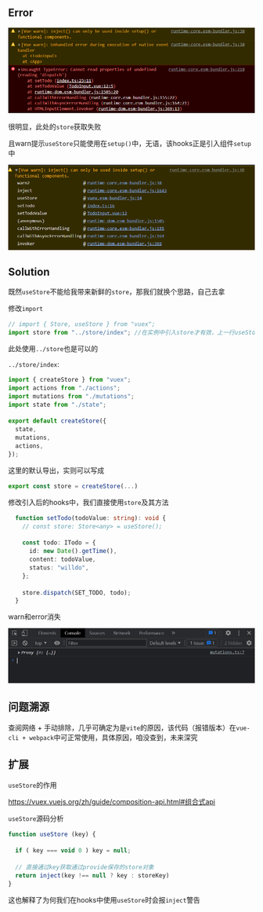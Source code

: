 

## Error

![img](image/image_JbaXF9C3JB.png)

很明显，此处的`store`获取失败

且warn提示`useStore`只能使用在`setup()`中，无语，该hooks正是引入组件`setup`中

![img](image/image_dfIMbwU1AP.png)

## Solution

既然`useStore`不能给我带来新鲜的`store`，那我们就换个思路，自己去拿

修改`import`

```typescript
// import { Store, useStore } from "vuex";
import store from "../store/index"; //在实例中引入store才有效，上一行useStore无效，家人们感觉是vite构建的问题

```

此处使用`../store`也是可以的

`../store/index`:

```typescript
import { createStore } from "vuex";
import actions from "./actions";
import mutations from "./mutations";
import state from "./state";

export default createStore({
  state,
  mutations,
  actions,
});

```

这里的默认导出，实则可以写成

```typescript
export const store = createStore(...)
```

修改引入后的hooks中，我们直接使用`store`及其方法

```typescript
  function setTodo(todoValue: string): void {
    // const store: Store<any> = useStore();

    const todo: ITodo = {
      id: new Date().getTime(),
      content: todoValue,
      status: "willdo",
    };

    store.dispatch(SET_TODO, todo);
  }
```

warn和error消失

![img](image/image_1STSBYgtrs.png)

## 问题溯源

查阅网络 + 手动排除，几乎可确定为是`vite`的原因，该代码（报错版本）在`vue-cli + webpack`中可正常使用，具体原因，咱没查到，未来深究

## 扩展

`useStore`的作用

<https://vuex.vuejs.org/zh/guide/composition-api.html#组合式api>

`useStore`源码分析

```typescript
function useStore (key) {
    
  if ( key === void 0 ) key = null;

  // 直接通过key获取通过provide保存的store对象
  return inject(key !== null ? key : storeKey)
}
```

这也解释了为何我们在hooks中使用`useStore`时会报`inject`警告

